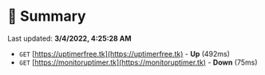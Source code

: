 # 📖 Summary
Last updated: **3/4/2022, 4:25:28 AM**

- `GET` [https://uptimerfree.tk](https://uptimerfree.tk) - **Up** (492ms)
- `GET` [https://monitoruptimer.tk](https://monitoruptimer.tk) - **Down** (75ms)
